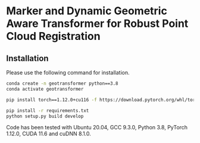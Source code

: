 # Marker and Dynamic Geometric Aware Transformer for Robust Point Cloud Registration

## Installation

Please use the following command for installation.

```bash
conda create -n geotransformer python==3.8
conda activate geotransformer

pip install torch==1.12.0+cu116 -f https://download.pytorch.org/whl/torch_stable.html

pip install -r requirements.txt
python setup.py build develop
```

Code has been tested with Ubuntu 20.04, GCC 9.3.0, Python 3.8, PyTorch 1.12.0, CUDA 11.6 and cuDNN 8.1.0.
